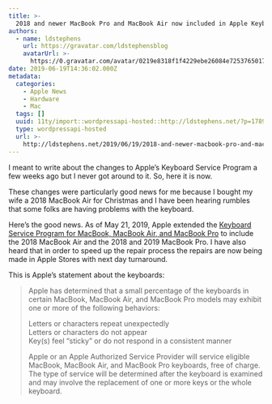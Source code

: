 ```yaml
---
title: >-
  2018 and newer MacBook Pro and MacBook Air now included in Apple Keyboard Service Program
authors:
  - name: ldstephens
    url: https://gravatar.com/ldstephensblog
    avatarUrl: >-
      https://0.gravatar.com/avatar/0219e8318f1f4229ebe26084e7253765017f43ca0c631be37dc6d0b8ad6e40a4?s=96&d=identicon&r=G
date: 2019-06-19T14:36:02.000Z
metadata:
  categories:
    - Apple News
    - Hardware
    - Mac
  tags: []
  uuid: 11ty/import::wordpressapi-hosted::http://ldstephens.net/?p=1789
  type: wordpressapi-hosted
  url: >-
    http://ldstephens.net/2019/06/19/2018-and-newer-macbook-pro-and-macbook-air-now-included-in-apples-keyboard-service-program/
---
```


I meant to write about the changes to Apple’s Keyboard Service Program a few weeks ago but I never got around to it. So, here it is now.

These changes were particularly good news for me because I bought my wife a 2018 MacBook Air for Christmas and I have been hearing rumbles that some folks are having problems with the keyboard.

Here’s the good news. As of May 21, 2019, Apple extended the [Keyboard Service Program for MacBook, MacBook Air, and MacBook Pro](https://www.apple.com/support/keyboard-service-program-for-mac-notebooks/) to include the 2018 MacBook Air and the 2018 and 2019 MacBook Pro. I have also heard that in order to speed up the repair process the repairs are now being made in Apple Stores with next day turnaround.

This is Apple’s statement about the keyboards:

> Apple has determined that a small percentage of the keyboards in certain MacBook, MacBook Air, and MacBook Pro models may exhibit one or more of the following behaviors:
>
> Letters or characters repeat unexpectedly  
> Letters or characters do not appear  
> Key(s) feel “sticky” or do not respond in a consistent manner
>
> Apple or an Apple Authorized Service Provider will service eligible MacBook, MacBook Air, and MacBook Pro keyboards, free of charge. The type of service will be determined after the keyboard is examined and may involve the replacement of one or more keys or the whole keyboard.
